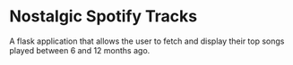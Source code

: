 # Nostalgic Spotify Tracks
A flask application that allows the user to fetch and display their top songs played between 6 and 12 months ago.
